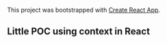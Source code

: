 This project was bootstrapped with [Create React App](https://github.com/facebookincubator/create-react-app).

## Little POC using context in React